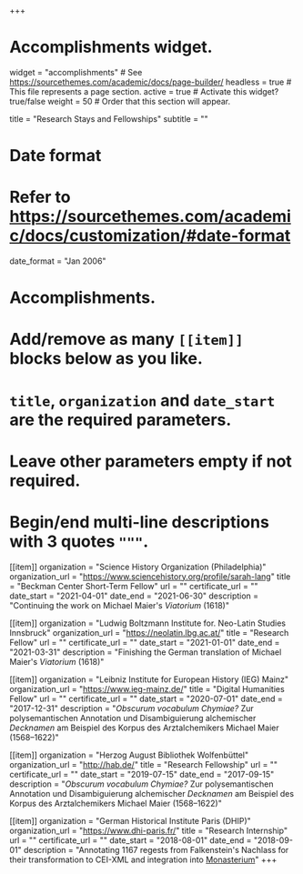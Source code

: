 +++
# Accomplishments widget.
widget = "accomplishments"  # See https://sourcethemes.com/academic/docs/page-builder/
headless = true  # This file represents a page section.
active = true  # Activate this widget? true/false
weight = 50  # Order that this section will appear.

title = "Research Stays and Fellowships"
subtitle = ""

# Date format
#   Refer to https://sourcethemes.com/academic/docs/customization/#date-format
date_format = "Jan 2006"

# Accomplishments.
#   Add/remove as many `[[item]]` blocks below as you like.
#   `title`, `organization` and `date_start` are the required parameters.
#   Leave other parameters empty if not required.
#   Begin/end multi-line descriptions with 3 quotes `"""`.

[[item]]
  organization = "Science History Organization (Philadelphia)"
  organization_url = "https://www.sciencehistory.org/profile/sarah-lang"
  title = "Beckman Center Short-Term Fellow"
  url = ""
  certificate_url = ""
  date_start = "2021-04-01"
  date_end = "2021-06-30"
  description = "Continuing the work on Michael Maier's *Viatorium* (1618)"
  
[[item]]
  organization = "Ludwig Boltzmann Institute for. Neo-Latin Studies Innsbruck"
  organization_url = "https://neolatin.lbg.ac.at/"
  title = "Research Fellow"
  url = ""
  certificate_url = ""
  date_start = "2021-01-01"
  date_end = "2021-03-31"
  description = "Finishing the German translation of Michael Maier's *Viatorium* (1618)"

[[item]]
  organization = "Leibniz Institute for European History (IEG) Mainz"
  organization_url = "https://www.ieg-mainz.de/"
  title = "Digital Humanities Fellow"
  url = ""
  certificate_url = ""
  date_start = "2020-07-01"
  date_end = "2017-12-31"
  description = "*Obscurum vocabulum Chymiae?* Zur polysemantischen Annotation und Disambiguierung alchemischer *Decknamen* am Beispiel des Korpus des Arztalchemikers Michael Maier (1568–1622)"

[[item]]
  organization = "Herzog August Bibliothek Wolfenbüttel"
  organization_url = "http://hab.de/"
  title = "Research Fellowship"
  url = ""
  certificate_url = ""
  date_start = "2019-07-15"
  date_end = "2017-09-15"
  description = "*Obscurum vocabulum Chymiae?* Zur polysemantischen Annotation und Disambiguierung alchemischer *Decknamen* am Beispiel des Korpus des Arztalchemikers Michael Maier (1568–1622)"

[[item]]
  organization = "German Historical Institute Paris (DHIP)"
  organization_url = "https://www.dhi-paris.fr/"
  title = "Research Internship"
  url = ""
  certificate_url = ""
  date_start = "2018-08-01"
  date_end = "2018-09-01"
  description = "Annotating 1167 regests from Falkenstein's Nachlass for their transformation to CEI-XML and integration into [Monasterium](monasterium.net)"
+++


            
